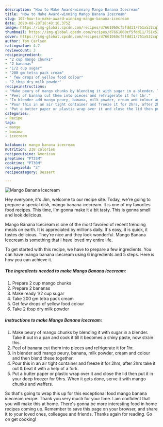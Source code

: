 ```yaml
---
description: "How to Make Award-winning Mango Banana Icecream"
title: "How to Make Award-winning Mango Banana Icecream"
slug: 107-how-to-make-award-winning-mango-banana-icecream
date: 2020-08-28T18:48:16.375Z
image: https://img-global.cpcdn.com/recipes/d7661060cf5fdd11/751x532cq70/mango-banana-icecream-recipe-main-photo.jpg
thumbnail: https://img-global.cpcdn.com/recipes/d7661060cf5fdd11/751x532cq70/mango-banana-icecream-recipe-main-photo.jpg
cover: https://img-global.cpcdn.com/recipes/d7661060cf5fdd11/751x532cq70/mango-banana-icecream-recipe-main-photo.jpg
author: Tom Carlson
ratingvalue: 4.7
reviewcount: 3
recipeingredient:
- "2 cup mango chunks"
- "2 bananas"
- "1/2 cup sugar"
- "200 gm tetra pack cream"
- " few drops of yellow food colour"
- "2 tbsp dry milk powder"
recipeinstructions:
- "Make peury of mango chunks by blending it with sugar in a blender. Take it out in a pan and cook it till it becomes a shiny paste, now strain this."
- "Peel of banana cut them into pieces and refrigerate it for 1hr."
- "In blender add mango peury, banana, milk powder, cream and colour and then blend these together."
- "Pour this in an air tight container and freeze it for 2hrs, after 2hrs take it out &amp; beat it with a help of a fork."
- "Put a butter paper or plastic wrap over it and close the lid then put it in your deep freezer for 9hrs. When it gets done, serve it with mango chunks and waffers."
categories:
- Recipe
tags:
- mango
- banana
- icecream

katakunci: mango banana icecream 
nutrition: 238 calories
recipecuisine: American
preptime: "PT33M"
cooktime: "PT30M"
recipeyield: "3"
recipecategory: Dessert

---
```



![Mango Banana Icecream](https://img-global.cpcdn.com/recipes/d7661060cf5fdd11/751x532cq70/mango-banana-icecream-recipe-main-photo.jpg)

Hey everyone, it's Jim, welcome to our recipe site. Today, we're going to prepare a special dish, mango banana icecream. It is one of my favorites food recipes. This time, I'm gonna make it a bit tasty. This is gonna smell and look delicious.



Mango Banana Icecream is one of the most favored of recent trending meals on earth. It is appreciated by millions daily. It's easy, it is quick, it tastes delicious. They're nice and they look wonderful. Mango Banana Icecream is something that I have loved my entire life.


To get started with this recipe, we have to prepare a few ingredients. You can have mango banana icecream using 6 ingredients and 5 steps. Here is how you can achieve it.

<!--inarticleads1-->

##### The ingredients needed to make Mango Banana Icecream:

1. Prepare 2 cup mango chunks
1. Prepare 2 bananas
1. Make ready 1/2 cup sugar
1. Take 200 gm tetra pack cream
1. Get  few drops of yellow food colour
1. Take 2 tbsp dry milk powder




<!--inarticleads2-->

##### Instructions to make Mango Banana Icecream:

1. Make peury of mango chunks by blending it with sugar in a blender. Take it out in a pan and cook it till it becomes a shiny paste, now strain this.
1. Peel of banana cut them into pieces and refrigerate it for 1hr.
1. In blender add mango peury, banana, milk powder, cream and colour and then blend these together.
1. Pour this in an air tight container and freeze it for 2hrs, after 2hrs take it out &amp; beat it with a help of a fork.
1. Put a butter paper or plastic wrap over it and close the lid then put it in your deep freezer for 9hrs. When it gets done, serve it with mango chunks and waffers.




So that's going to wrap this up for this exceptional food mango banana icecream recipe. Thank you very much for your time. I am confident that you will make this at home. There's gonna be more interesting food in home recipes coming up. Remember to save this page on your browser, and share it to your loved ones, colleague and friends. Thanks again for reading. Go on get cooking!
